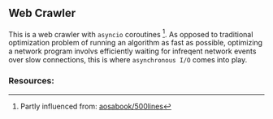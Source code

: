 ## Web Crawler 

This is a web crawler with `asyncio` coroutines [^1]. As opposed to traditional optimization problem of 
running an algorithm as fast as possible, optimizing a network program involvs efficiently waiting 
for infreqent network events over slow connections, this is where `asynchronous I/O` comes into play.



### Resources:
[^1]: Partly influenced from: [aosabook/500lines](https://github.com/aosabook/500lines/tree/master/crawler)
